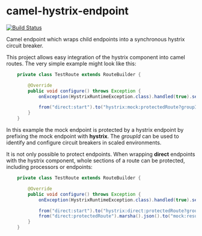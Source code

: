 # camel-hystrix-endpoint

[![Build Status](https://travis-ci.org/jollydays/camel-hystrix-endpoint.svg?branch=master)](https://travis-ci.org/jollydays/camel-hystrix-endpoint)

Camel endpoint which wraps child endpoints into a synchronous hystrix circuit breaker.

This project allows easy integration of the hystrix component into camel routes. The very simple example might look like this:

```java
    private class TestRoute extends RouteBuilder {

        @Override
        public void configure() throws Exception {
            onException(HystrixRuntimeException.class).handled(true).setBody().constant("error");

            from("direct:start").to("hystrix:mock:protectedRoute?groupId=test");
        }
    }
```
In this example the mock endpoint is protected by a hystrix endpoint by prefixing the mock endpoint with __hystrix__. The _groupId_ can be used to identify and configure circuit breakers in scaled environments.

It is not only possible to protect endpoints. When wrapping __direct__ endpoints with the hystrix component, whole sections of a route can be protected, including processors or endpoints:

```java
    private class TestRoute extends RouteBuilder {

        @Override
        public void configure() throws Exception {
            onException(HystrixRuntimeException.class).handled(true).setBody().constant("error");

            from("direct:start").to("hystrix:direct:protectedRoute?groupId=test");
            from("direct:protectedRoute").marsha().json().to("mock:result");
        }
    }
```

